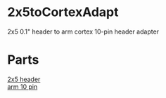 # 2x5toCortexAdapt
2x5 0.1" header to arm cortex 10-pin header adapter
# Parts
[2x5 header](http://www.digikey.com/product-search/en?keywords=SFH11-PBPC-D05-RA-BK)  
[arm 10 pin](http://www.digikey.com/product-detail/en/3220-10-0100-00/1175-1627-ND/3883661)  
